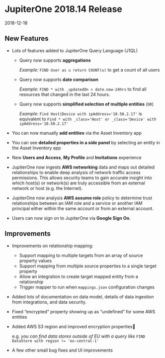 # JupiterOne 2018.14 Release

2018-12-18

## New Features

- Lots of features added to JupiterOne Query Language (J1QL)

  - Query now supports **aggregations**

    _Example:_ `FIND User as u return COUNT(u)` to get a count of all users

  - Query now supports **date comparison**

    _Example:_ `FIND * with _updatedOn > date.now-24hrs` to find all resources
    that changed in the last 24 hours.

  - Query now supports **simplified selection of multiple entities** (`OR`)

    _Example_: `Find Host|Device with ipAddress='10.50.2.17'` is equivalent to
    `Find * with _class='Host' or _class='Device' with ipAddress='10.50.2.17'`

- You can now manually **add entities** via the Asset Inventory app

- You can see **detailed properties in a side panel** by selecting an entity in
  the Asset Inventory app

- New **Users and Access**, **My Profile** and **Invitations** experience

- JupiterOne now ingests **AWS networking** data and maps out detailed
  relationships to enable deep analysis of network traffic access permissions.
  This allows security teams to gain accurate insight into which host(s) or
  network(s) are truly accessible from an external network or host (e.g. the
  Internet).

- JupiterOne now analysis **AWS assume role** policy to determine trust
  relationships between an IAM role and a service or another IAM principal
  either within the same account or from an external account.

- Users can now sign on to JupiterOne via **Google Sign On**.

## Improvements

- Improvements on relationship mapping:

  - Support mapping to multiple targets from an array of source property values
  - Support mapping from multiple source properties to a single target property
  - Allow an integration to create target mapped entity from a relationship
  - Trigger mapper to run when `mappings.json` configuration changes

- Added lots of documentation on data model, details of data ingestion from
  integrations, and data security.

- Fixed “encrypted” property showing up as “undefined” for some AWS entities

- Added AWS S3 region and improved encryption properties 
  
    e.g. _you can find data stores outside of EU with a query like_
    `FIND DataStore with region != 'eu-central-1'`
  
- A few other small bug fixes and UI improvements
